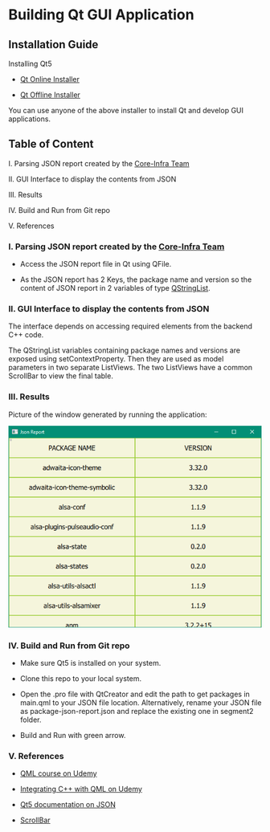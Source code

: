 # Building Qt GUI Application

## Installation Guide

Installing Qt5

* [Qt Online Installer](https://www.qt.io/download-qt-installer?hsCtaTracking=99d9dd4f-5681-48d2-b096-470725510d34%7C074ddad0-fdef-4e53-8aa8-5e8a876d6ab4)

* [Qt Offline Installer](https://download.qt.io/archive/qt/5.14/5.14.2/)

You can use anyone of the above installer to install Qt and develop GUI applications.

## Table of Content

I. Parsing JSON report created by the [Core-Infra Team](https://github.com/Engin-Boot/monitor-pi-board-s1b11)

II. GUI Interface to display the contents from JSON

III. Results

IV. Build and Run from Git repo

V. References

### I.  Parsing JSON report created by the [Core-Infra Team](https://github.com/Engin-Boot/monitor-pi-board-s1b11)

* Access the JSON report file in Qt using QFile.

* As the JSON report has 2 Keys, the package name and version so the content of JSON report in 2 variables of type [QStringList](https://doc.qt.io/qt-5/qstringlist.html#:~:text=QStringListIterator-,Detailed%20Description,is%20both%20fast%20and%20safe.).

### II. GUI Interface to display the contents from JSON

The interface depends on accessing required elements from the backend C++ code.

The QStringList variables containing package names and versions are exposed using setContextProperty. Then they are used as model parameters in two separate ListViews.
The two ListViews have a common ScrollBar to view the final table.

### III. Results

Picture of the window generated by running the application:

![Results](https://github.com/Engin-Boot/monitor-pi-board-s1b9/blob/master/segment2/results.png)

### IV. Build and Run from Git repo

* Make sure Qt5 is installed on your system.

* Clone this repo to your local system.

* Open the .pro file with QtCreator and edit the path to get packages in main.qml to your JSON file location. Alternatively, rename your JSON file as package-json-report.json and replace the existing one in segment2 folder.

* Build and Run with green arrow.

### V. References

* [QML course on Udemy](https://www.udemy.com/course/qt_quick_qml_tutorial_for_beginners/)

* [Integrating C++ with QML on Udemy](https://www.udemy.com/course/interfacing-qt-quick-qml-to-cpp-intermediate/)

* [Qt5 documentation on JSON](https://doc.qt.io/qt-5/qtcore-serialization-savegame-example.html)

* [ScrollBar](https://forum.qt.io/topic/82795/scroll-two-or-more-listviews-using-single-scrollbar/4)
